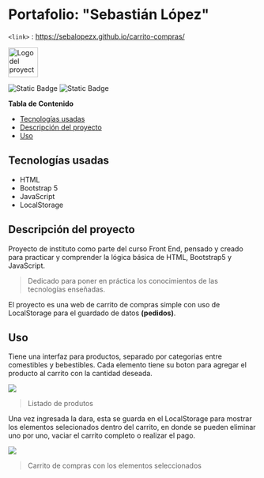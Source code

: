 # Portafolio: "Sebastián López"
`<link>` : <https://sebalopezx.github.io/carrito-compras/>

<img src="https://github.com/sebalopezx/carrito-compras/blob/master/images/m.JPEG" alt="Logo del proyecto" width="60" height="60">


![Static Badge](https://img.shields.io/badge/Creador-Sebasti%C3%A1n_L%C3%B3pez-%23842ee3) ![Static Badge](https://img.shields.io/badge/Versi%C3%B3n-1.0-%23842ee3)



**Tabla de Contenido**

+ [Tecnologías usadas](#Tecnologías-usadas)
+ [Descripción del proyecto](#Descripción-del-proyecto)
+ [Uso](#Uso)


## Tecnologías usadas

- HTML
- Bootstrap 5
- JavaScript
- LocalStorage


## Descripción del proyecto

Proyecto de instituto como parte del curso Front End, pensado y creado para practicar y comprender la lógica básica de HTML, Bootstrap5 y JavaScript.

> Dedicado para poner en práctica los conocimientos de las tecnologías enseñadas.

El proyecto es una web de carrito de compras simple con uso de LocalStorage para el guardado de datos **(pedidos)**.

## Uso

Tiene una interfaz para productos, separado por categorias entre comestibles y bebestibles. Cada elemento tiene su boton para agregar el producto al carrito con la cantidad deseada.

![](https://github.com/sebalopezx/carrito-compras/blob/master/images/productos.png)
> Listado de produtos

Una vez ingresada la dara, esta se guarda en el LocalStorage para mostrar los elementos selecionados dentro del carrito, en donde se pueden eliminar uno por uno, vaciar el carrito completo o realizar el pago.

![](https://github.com/sebalopezx/carrito-compras/blob/master/images/carrito.png)
> Carrito de compras con los elementos seleccionados